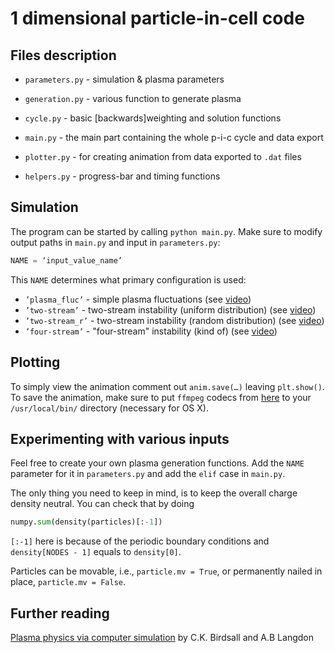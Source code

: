 # 1 dimensional particle-in-cell code

## Files description
- `parameters.py` - simulation & plasma parameters
- `generation.py` - various function to generate plasma
- `cycle.py` - basic [backwards]weighting and solution functions
- `main.py` - the main part containing the whole p-i-c cycle and data export

- `plotter.py` - for creating animation from data exported to `.dat` files

- `helpers.py` - progress-bar and timing functions

## Simulation
The program can be started by calling `python main.py`. Make sure to modify output paths in `main.py` and input in `parameters.py`:
```python
NAME = ‘input_value_name’
```

This `NAME` determines what primary configuration is used:
- `’plasma_fluc’` - simple plasma fluctuations (see [video](https://www.youtube.com/watch?v=CRl_Q-YGAiU))
- `’two-stream’` - two-stream instability (uniform distribution) (see [video](https://www.youtube.com/watch?v=HylkN0Ygl1E))
- `’two-stream_r’` - two-stream instability (random distribution) (see [video](https://www.youtube.com/watch?v=C5kP_TZ3IHY))
- `’four-stream’` - "four-stream" instability (kind of) (see [video](https://www.youtube.com/watch?v=xZGo-IZY8LU))

## Plotting
To simply view the animation comment out `anim.save(…)` leaving `plt.show()`. To save the animation, make sure to put `ffmpeg` codecs from [here](http://www.ffmpegmac.net/) to your `/usr/local/bin/` directory (necessary for OS X).

## Experimenting with various inputs
Feel free to create your own plasma generation functions. Add the `NAME` parameter for it in `parameters.py` and add the `elif` case in `main.py`. 

The only thing you need to keep in mind, is to keep the overall charge density neutral. You can check that by doing
```python
numpy.sum(density(particles)[:-1])
```
`[:-1]` here is because of the periodic boundary conditions and `density[NODES - 1]` equals to `density[0]`.

Particles can be movable, i.e., `particle.mv = True`, or permanently nailed in place, `particle.mv = False`. 

## Further reading
[Plasma physics via computer simulation](https://www.amazon.com/Plasma-Physics-via-Computer-Simulation/dp/0750310251) by C.K. Birdsall and A.B Langdon
